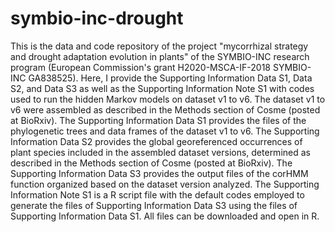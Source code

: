 # symbio-inc-drought
This is the data and code repository of the project "mycorrhizal strategy and drought adaptation evolution in plants" of the SYMBIO-INC research program (European Commission's grant H2020-MSCA-IF-2018 SYMBIO-INC GA838525). Here, I provide the Supporting Information Data S1, Data S2, and Data S3 as well as the Supporting Information Note S1 with codes used to run the hidden Markov models on dataset v1 to v6. The dataset v1 to v6 were assembled as described in the Methods section of Cosme (posted at BioRxiv). The Supporting Information Data S1 provides the files of the phylogenetic trees and data frames of the dataset v1 to v6. The Supporting Information Data S2 provides the global georeferenced occurrences of plant species included in the assembled dataset versions, determined as described in the Methods section of Cosme (posted at BioRxiv). The Supporting Information Data S3 provides the output files of the corHMM function organized based on the dataset version analyzed. The Supporting Information Note S1 is a R script file with the default codes employed to generate the files of Supporting Information Data S3 using the files of Supporting Information Data S1. All files can be downloaded and open in R.
